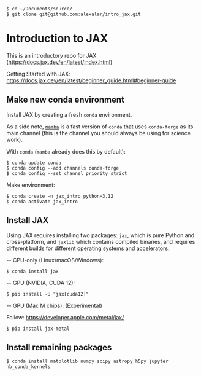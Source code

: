     $ cd ~/Documents/source/
    $ git clone git@github.com:alexalar/intro_jax.git

Introduction to JAX
===================
This is an introductory repo for JAX (https://docs.jax.dev/en/latest/index.html)

Getting Started with JAX: https://docs.jax.dev/en/latest/beginner_guide.html#beginner-guide

Make new conda environment
-----------------------------
Install JAX by creating a fresh `conda` environment. 

As a side note, [`mamba`](https://mamba.readthedocs.io/en/latest/installation/mamba-installation.html) is a fast version of `conda` that uses `conda-forge` as its main channel (this is the channel you should always be using for science work).

With `conda` (`mamba` already does this by default):

    $ conda update conda
    $ conda config --add channels conda-forge
    $ conda config --set channel_priority strict

Make environment:

    $ conda create -n jax_intro python=3.12
    $ conda activate jax_intro


Install JAX
-----------------------------

Using JAX requires installing two packages: `jax`, which is pure Python and cross-platform, and `jaxlib` which contains compiled binaries, and requires different builds for different operating systems and accelerators.

-- CPU-only (Linux/macOS/Windows):

    $ conda install jax


-- GPU (NVIDIA, CUDA 12):

    $ pip install -U "jax[cuda12]"


-- GPU (Mac M chips): (Experimental)

Follow: https://developer.apple.com/metal/jax/

    $ pip install jax-metal


Install remaining packages
-----------------------------

    $ conda install matplotlib numpy scipy astropy h5py jupyter nb_conda_kernels
